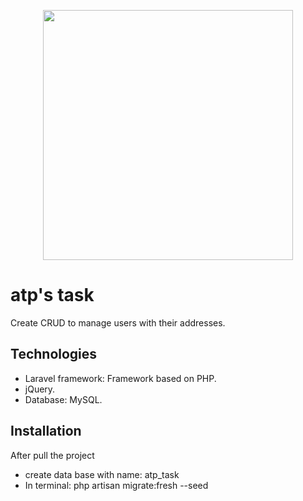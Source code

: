 <p align="center"><a href="https://atpvital.com/" target="_blank"><img src="https://atpvital.com/wp-content/uploads/2019/01/cropped-Asset-3.png" width="400"></a></p>

# atp's task

Create CRUD to manage users with their addresses.

## Technologies

- Laravel framework: Framework based on PHP.
- jQuery.
- Database: MySQL.

## Installation

After pull the project

- create data base with name: atp_task
- In terminal: php artisan migrate:fresh --seed
